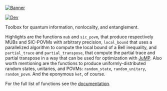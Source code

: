 [![Banner](https://araujoms.github.io/Ket.jl/dev/assets/ket-jl-logo-dark-wide.svg)](https://araujoms.github.io/Ket.jl/dev/)

[![Dev](https://img.shields.io/badge/docs-dev-blue.svg)](https://araujoms.github.io/Ket.jl/dev/)

Toolbox for quantum information, nonlocality, and entanglement.

Highlights are the functions `mub` and `sic_povm`, that produce respectively MUBs and SIC-POVMs with arbitrary precision, `local_bound` that uses a parallelized algorithm to compute the local bound of a Bell inequality, and `partial_trace` and `partial_transpose`, that compute the partial trace and partial transpose in a way that can be used for optimization with [JuMP](https://jump.dev/JuMP.jl/stable/). Also worth mentioning are the functions to produce uniformly-distributed random states, unitaries, and POVMs: `random_state`, `random_unitary`, `random_povm`. And the eponymous `ket`, of course.

For the full list of functions see the [documentation](https://araujoms.github.io/Ket.jl/dev/api/).
